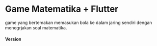 # Game Matematika + Flutter
game yang bertemakan memasukan bola ke dalam jaring sendiri dengan menegrjakan soal matematika. 

#### Version